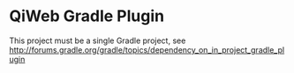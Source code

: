 # QiWeb Gradle Plugin

This project must be a single Gradle project, see http://forums.gradle.org/gradle/topics/dependency_on_in_project_gradle_plugin
